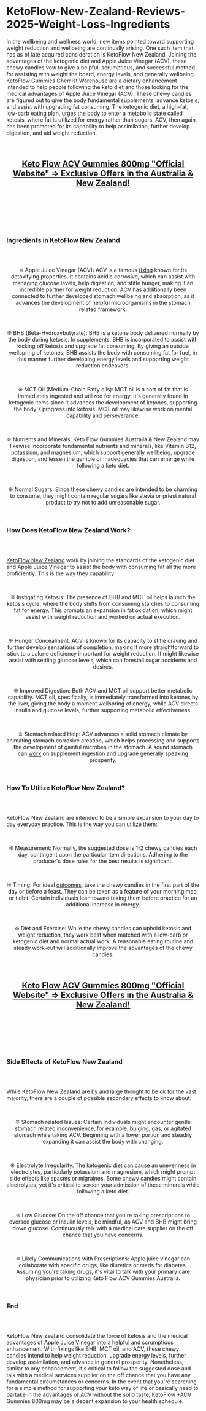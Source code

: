 # KetoFlow-New-Zealand-Reviews-2025-Weight-Loss-Ingredients

<p>In the wellbeing and wellness world, new items pointed toward supporting weight reduction and wellbeing are continually arising. One such item that has as of late acquired consideration is KetoFlow New Zealand. Joining the advantages of the ketogenic diet and Apple Juice Vinegar (ACV), these chewy candies vow to give a helpful, scrumptious, and successful method for assisting with weight the board, energy levels, and generally wellbeing. KetoFlow Gummies Chemist Warehouse are a dietary enhancement intended to help people following the keto diet and those looking for the medical advantages of Apple Juice Vinegar (ACV). These chewy candies are figured out to give the body fundamental supplements, advance ketosis, and assist with upgrading fat consuming. The ketogenic diet, a high-fat, low-carb eating plan, urges the body to enter a metabolic state called ketosis, where fat is utilized for energy rather than sugars. ACV, then again, has been promoted for its capability to help assimilation, further develop digestion, and aid weight reduction.</p>
<p>&nbsp;</p>
<h2 style="text-align: center;"><span style="text-decoration: underline;"><a href="https://ketoflow-au.com/get/offers/"><strong>Keto Flow ACV Gummies 800mg "Official Website" =&gt; Exclusive Offers in the Australia &amp; New Zealand!</strong></a></span></h2>
<h2 style="text-align: center;">&nbsp;</h2>
<p><a href="https://ketoflow-au.com/get/offers/"><img src="https://storage.penzu.com/g/DaXrpYaYM1JjM8Gj" alt="" /></a></p>
<p>&nbsp;</p>
<h3><strong>Ingredients in KetoFlow New Zealand</strong></h3>
<h3>&nbsp;</h3>
<p style="text-align: center;">❊ Apple Juice Vinegar (ACV): ACV is a famous&nbsp;<a href="https://pureslim-x.dk/">fixing</a>&nbsp;known for its detoxifying properties. It contains acidic corrosive, which can assist with managing glucose levels, help digestion, and stifle hunger, making it an incredible partner for weight reduction. ACV has additionally been connected to further developed stomach wellbeing and absorption, as it advances the development of helpful microorganisms in the stomach related framework.</p>
<p style="text-align: center;">&nbsp;</p>
<p style="text-align: center;">❊ BHB (Beta-Hydroxybutyrate): BHB is a ketone body delivered normally by the body during ketosis. In supplements, BHB is incorporated to assist with kicking off ketosis and upgrade fat consuming. By giving an outside wellspring of ketones, BHB assists the body with consuming fat for fuel, in this manner further developing energy levels and supporting weight reduction endeavors.</p>
<p style="text-align: center;">&nbsp;</p>
<p style="text-align: center;">❊ MCT Oil (Medium-Chain Fatty oils): MCT oil is a sort of fat that is immediately ingested and utilized for energy. It's generally found in ketogenic items since it advances the development of ketones, supporting the body's progress into ketosis. MCT oil may likewise work on mental capability and perseverance.</p>
<p style="text-align: center;">&nbsp;</p>
<p style="text-align: center;">❊ Nutrients and Minerals: Keto Flow Gummies Australia &amp; New Zealand may likewise incorporate fundamental nutrients and minerals, like Vitamin B12, potassium, and magnesium, which support generally wellbeing, upgrade digestion, and lessen the gamble of inadequacies that can emerge while following a keto diet.</p>
<p style="text-align: center;">&nbsp;</p>
<p style="text-align: center;">❊ Normal Sugars: Since these chewy candies are intended to be charming to consume, they might contain regular sugars like stevia or priest natural product to try not to add unreasonable sugar.</p>
<p>&nbsp;</p>
<h3><strong>How Does KetoFlow New Zealand Work?</strong></h3>
<h3>&nbsp;</h3>
<p><a href="https://ketoflow-au.com/">KetoFlow New Zealand</a>&nbsp;work by joining the standards of the ketogenic diet and Apple Juice Vinegar to assist the body with consuming fat all the more proficiently. This is the way they capability:</p>
<p>&nbsp;</p>
<p style="text-align: center;">❊ Instigating Ketosis: The presence of BHB and MCT oil helps launch the ketosis cycle, where the body shifts from consuming starches to consuming fat for energy. This prompts an expansion in fat oxidation, which might assist with weight reduction and worked on actual execution.</p>
<p style="text-align: center;">&nbsp;</p>
<p style="text-align: center;">❊ Hunger Concealment: ACV is known for its capacity to stifle craving and further develop sensations of completion, making it more straightforward to stick to a calorie deficiency important for weight reduction. It might likewise assist with settling glucose levels, which can forestall sugar accidents and desires.</p>
<p style="text-align: center;">&nbsp;</p>
<p style="text-align: center;">❊ Improved Digestion: Both ACV and MCT oil support better metabolic capability. MCT oil, specifically, is immediately transformed into ketones by the liver, giving the body a moment wellspring of energy, while ACV directs insulin and glucose levels, further supporting metabolic effectiveness.</p>
<p style="text-align: center;">&nbsp;</p>
<p style="text-align: center;">❊ Stomach related Help: ACV advances a solid stomach climate by animating stomach corrosive creation, which helps processing and supports the development of gainful microbes in the stomach. A sound stomach can&nbsp;<a href="https://black-wood-tea.info/">work</a>&nbsp;on supplement ingestion and upgrade generally speaking prosperity.</p>
<p>&nbsp;</p>
<h3><strong>How To Utilize KetoFlow New Zealand?</strong></h3>
<h3>&nbsp;</h3>
<p>KetoFlow New Zealand are intended to be a simple expansion to your day to day everyday practice. This is the way you can&nbsp;<a href="https://cardiavitals.de/">utilize</a>&nbsp;them:</p>
<p>&nbsp;</p>
<p style="text-align: center;">❊ Measurement: Normally, the suggested dose is 1-2 chewy candies each day, contingent upon the particular item directions. Adhering to the producer's dose rules for the best results is significant.</p>
<p style="text-align: center;">&nbsp;</p>
<p style="text-align: center;">❊ Timing: For ideal&nbsp;<a href="https://sugar-renew.net/">outcomes</a>, take the chewy candies in the first part of the day or before a feast. They can be taken as a feature of your morning meal or tidbit. Certain individuals lean toward taking them before practice for an additional increase in energy.</p>
<p style="text-align: center;">&nbsp;</p>
<p style="text-align: center;">❊ Diet and Exercise: While the chewy candies can uphold ketosis and weight reduction, they work best when matched with a low-carb or ketogenic diet and normal actual work. A reasonable eating routine and steady work-out will additionally improve the advantages of the chewy candies.</p>
<p>&nbsp;</p>
<h2 style="text-align: center;"><span style="text-decoration: underline;"><a href="https://ketoflow-au.com/get/offers/"><strong>Keto Flow ACV Gummies 800mg "Official Website" =&gt; Exclusive Offers in the Australia &amp; New Zealand!</strong></a></span></h2>
<h2 style="text-align: center;">&nbsp;</h2>
<p><a href="https://ketoflow-au.com/get/offers/"><img src="https://storage.penzu.com/g/qX95r3oYsGarEGB4" alt="" /></a></p>
<p>&nbsp;</p>
<h3><strong>Side Effects of KetoFlow New Zealand</strong></h3>
<h3>&nbsp;</h3>
<p>While KetoFlow New Zealand are by and large thought to be ok for the vast majority, there are a couple of possible secondary effects to know about:</p>
<p>&nbsp;</p>
<p style="text-align: center;">❊ Stomach related Issues: Certain individuals might encounter gentle stomach related inconvenience, for example, bulging, gas, or agitated stomach while taking ACV. Beginning with a lower portion and steadily expanding it can assist the body with changing.</p>
<p style="text-align: center;">&nbsp;</p>
<p style="text-align: center;">❊ Electrolyte Irregularity: The ketogenic diet can cause an unevenness in electrolytes, particularly potassium and magnesium, which might prompt side effects like spasms or migraines. Some chewy candies might contain electrolytes, yet it's critical to screen your admission of these minerals while following a keto diet.</p>
<p style="text-align: center;">&nbsp;</p>
<p style="text-align: center;">❊ Low Glucose: On the off chance that you're taking prescriptions to oversee glucose or insulin levels, be mindful, as ACV and BHB might bring down glucose. Continuously talk with a medical care supplier on the off chance that you have concerns.</p>
<p style="text-align: center;">&nbsp;</p>
<p style="text-align: center;">❊ Likely Communications with Prescriptions: Apple juice vinegar can collaborate with specific drugs, like diuretics or meds for diabetes. Assuming you're taking drugs, it's vital to talk with your primary care physician prior to utilizing Keto Flow ACV Gummies Australia.</p>
<p>&nbsp;</p>
<h3><strong>End</strong></h3>
<h3>&nbsp;</h3>
<p>KetoFlow New Zealand consolidate the force of ketosis and the medical advantages of Apple Juice Vinegar into a helpful and scrumptious enhancement. With fixings like BHB, MCT oil, and ACV, these chewy candies intend to help weight reduction, upgrade energy levels, further develop assimilation, and advance in general prosperity. Nonetheless, similar to any enhancement, it's critical to follow the suggested dose and talk with a medical services supplier on the off chance that you have any fundamental circumstances or concerns. In the event that you're searching for a simple method for supporting your keto way of life or basically need to partake in the advantages of ACV without the solid taste, KetoFlow +ACV Gummies 800mg may be a decent expansion to your health schedule.</p>
